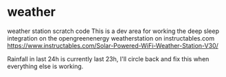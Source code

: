 # weather
weather station scratch code
This is a dev area for working the deep sleep integration on the opengreenenergy weatherstation on instructables.com
https://www.instructables.com/Solar-Powered-WiFi-Weather-Station-V30/

Rainfall in last 24h is currently last 23h, I'll circle back and fix this when everything else is working.
